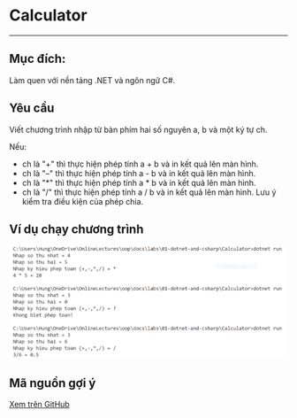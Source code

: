 # Calculator

---

## Mục đích:

Làm quen với nền tảng .NET và ngôn ngữ C#.

## Yêu cầu

Viết chương trình nhập từ bàn phím hai số nguyên a, b và một ký tự ch.

Nếu:
- ch là "+" thì thực hiện phép tính a + b và in kết quả lên màn hình.
- ch là "–" thì thực hiện phép tính a - b và in kết quả lên màn hình.
- ch là "*" thì thực hiện phép tính a * b và in kết quả lên màn hình.
- ch là "/" thì thực hiện phép tính a / b và in kết quả lên màn hình. Lưu ý kiểm tra điều kiện của phép chia.

## Ví dụ chạy chương trình
<img src="run_example.PNG">

## Mã nguồn gợi ý

[Xem trên GitHub](https://github.com/nd-hung/oop/tree/main/docs/labs/01-dotnet-and-csharp/Calculator)

